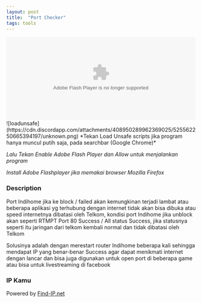 ```yaml
---
layout: post
title:  "Port Checker"
tags: tools
---
```

<object width="500" height="220" codebase="http://download.macromedia.com/pub/shockwave/cabs/flash/swflash.cab#version=7,0,19,0" classid="clsid:D27CDB6E-AE6D-11cf-96B8-444553540000">
<param value="https://troke.id/port/novell_port_test.swf" name="movie">
<param value="high" name="quality">
<embed width="500" height="220" type="application/x-shockwave-flash" pluginspage="http://www.macromedia.com/go/getflashplayer" quality="high" src="https://troke.id/port/novell_port_test.swf">
</object>
![loadunsafe](https://cdn.discordapp.com/attachments/408950289962369025/525562250665394197/unknown.png)
*Tekan Load Unsafe scripts jika program hanya muncul putih saja, pada searchbar (Google Chrome)*

*Lalu Tekan Enable Adobe Flash Player dan Allow untuk menjalankan program*

*Install Adobe Flashplayer jika memakai browser Mozilla Firefox*

### Description
Port Indihome jika ke block / failed akan kemungkinan terjadi lambat atau beberapa aplikasi yg terhubung dengan internet tidak akan bisa dibuka atau speed internetnya dibatasi oleh Telkom, kondisi port Indihome jika unblock akan seperti RTMPT Port 80 Success / All status Success, jika statusnya seperti itu jaringan dari telkom kembali normal dan tidak dibatasi oleh Telkom

Solusinya adalah dengan merestart router Indihome beberapa kali sehingga mendapat IP yang benar-benar Success agar dapat menikmati internet dengan lancar dan bisa juga digunakan untuk open port di beberapa game atau bisa untuk livestreaming di facebook

### IP Kamu
<div id="findipwidget"></div><div class="findiplink" id="findipurl">Powered by <a href="http://www.find-ip.net/" target="_blank">Find-IP.net</a></div><script defer src="//api.find-ip.net/widget.js?width=240&"></script>
